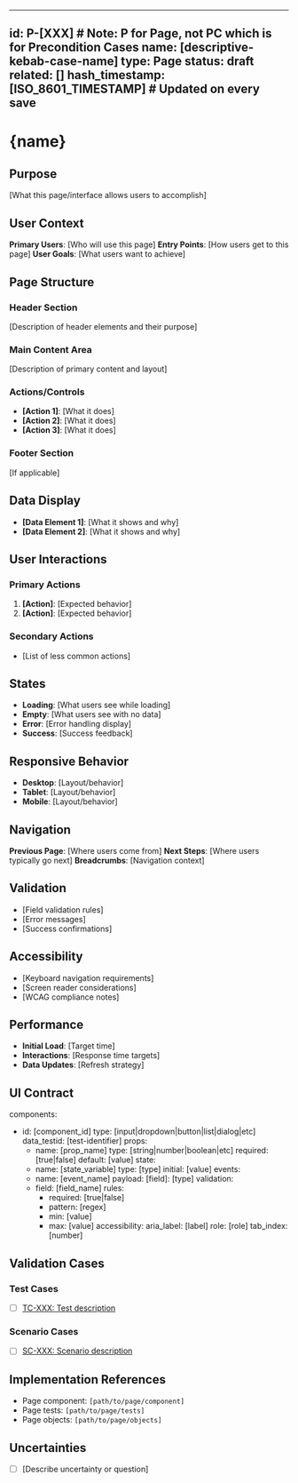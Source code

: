 <!-- See components/spec-header.md for header format -->
---
id: P-[XXX]  # Note: P for Page, not PC which is for Precondition Cases
name: [descriptive-kebab-case-name]
type: Page
status: draft
related: []
hash_timestamp: [ISO_8601_TIMESTAMP]  # Updated on every save
---

# {name}

## Purpose
[What this page/interface allows users to accomplish]

## User Context
**Primary Users**: [Who will use this page]
**Entry Points**: [How users get to this page]
**User Goals**: [What users want to achieve]

## Page Structure

### Header Section
[Description of header elements and their purpose]

### Main Content Area
[Description of primary content and layout]

### Actions/Controls
- **[Action 1]**: [What it does]
- **[Action 2]**: [What it does]
- **[Action 3]**: [What it does]

### Footer Section
[If applicable]

## Data Display
- **[Data Element 1]**: [What it shows and why]
- **[Data Element 2]**: [What it shows and why]

## User Interactions

### Primary Actions
1. **[Action]**: [Expected behavior]
2. **[Action]**: [Expected behavior]

### Secondary Actions
- [List of less common actions]

## States
- **Loading**: [What users see while loading]
- **Empty**: [What users see with no data]
- **Error**: [Error handling display]
- **Success**: [Success feedback]

## Responsive Behavior
- **Desktop**: [Layout/behavior]
- **Tablet**: [Layout/behavior]
- **Mobile**: [Layout/behavior]

## Navigation
**Previous Page**: [Where users come from]
**Next Steps**: [Where users typically go next]
**Breadcrumbs**: [Navigation context]

## Validation
- [Field validation rules]
- [Error messages]
- [Success confirmations]

## Accessibility
- [Keyboard navigation requirements]
- [Screen reader considerations]
- [WCAG compliance notes]

## Performance
- **Initial Load**: [Target time]
- **Interactions**: [Response time targets]
- **Data Updates**: [Refresh strategy]

## UI Contract
components:
  - id: [component_id]
    type: [input|dropdown|button|list|dialog|etc]
    data_testid: [test-identifier]
    props:
      - name: [prop_name]
        type: [string|number|boolean|etc]
        required: [true|false]
        default: [value]
    state:
      - name: [state_variable]
        type: [type]
        initial: [value]
    events:
      - name: [event_name]
        payload:
          [field]: [type]
    validation:
      - field: [field_name]
        rules:
          - required: [true|false]
          - pattern: [regex]
          - min: [value]
          - max: [value]
    accessibility:
      aria_label: [label]
      role: [role]
      tab_index: [number]

<!-- See components/spec-validation-cases.md for validation case format -->
## Validation Cases

### Test Cases
- [ ] [TC-XXX: Test description](/specs/test-cases/TC-XXX.yaml)

### Scenario Cases
- [ ] [SC-XXX: Scenario description](/specs/scenario-cases/SC-XXX.yaml)

<!-- See components/spec-implementation-refs.md for implementation reference format -->
## Implementation References

- Page component: `[path/to/page/component]`
- Page tests: `[path/to/page/tests]`
- Page objects: `[path/to/page/objects]`

<!-- See components/spec-uncertainties.md for uncertainties format -->
## Uncertainties

- [ ] [Describe uncertainty or question]
